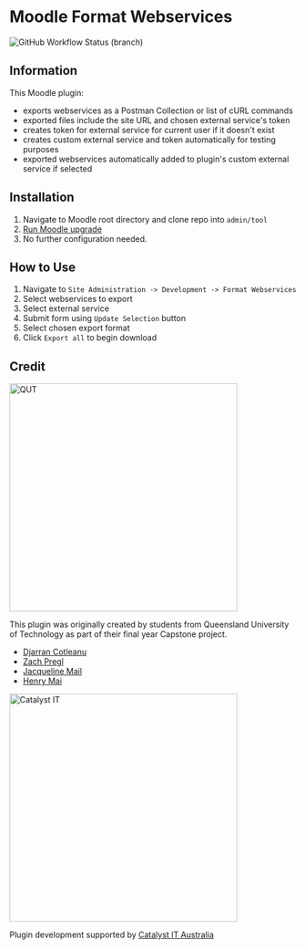Moodle Format Webservices
===================
![GitHub Workflow Status (branch)](https://img.shields.io/github/actions/workflow/status/catalyst/moodle-tool_wsformat/ci.yml?branch=main&label=ci)

Information
-----------
This Moodle plugin:
* exports webservices as a Postman Collection or list of cURL commands
* exported files include the site URL and chosen external service's token
* creates token for external service for current user if it doesn't exist
* creates custom external service and token automatically for testing purposes
* exported webservices automatically added to plugin's custom external service if selected

Installation
------------------------------
1. Navigate to Moodle root directory and clone repo into `admin/tool`
2. [Run Moodle upgrade](https://docs.moodle.org/403/en/Installing_plugins)
3. No further configuration needed.

How to Use
------------------------------
1. Navigate to `Site Administration -> Development -> Format Webservices`
2. Select webservices to export
3. Select external service
4. Submit form using `Update Selection` button
5. Select chosen export format
6. Click `Export all` to begin download

Credit
------------------------------
<img alt="QUT" src="https://cms.qut.edu.au/__data/assets/image/0007/871027/QUT_REALWORLD_LOGO_ANCHOR_LEFT_paths2.png" width="400">

This plugin was originally created by students from Queensland University of Technology as part of their final year Capstone project.
* [Djarran Cotleanu](https://github.com/djarran)
* [Zach Pregl](https://github.com/ZachPregl)
* [Jacqueline Mail](https://github.com/FoxxyFace)
* [Henry Mai](https://github.com/mmh140502)

<img alt="Catalyst IT" src="https://cdn.rawgit.com/catalyst/moodle-auth_saml2/master/pix/catalyst-logo.svg" width="400">

Plugin development supported by [Catalyst IT Australia](https://www.catalyst-au.net/)
